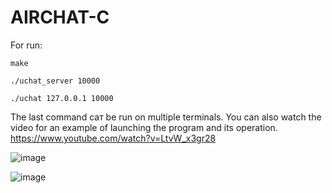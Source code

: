 # AIRCHAT-C

For run:

```
make
```
```
./uchat_server 10000
```
```
./uchat 127.0.0.1 10000
```

The last command caт be run on multiple terminals.
You can also watch the video for an example of launching the program and its operation.
https://www.youtube.com/watch?v=LtvW_x3gr28

![image](https://user-images.githubusercontent.com/92023832/153760007-89e6d363-6129-420d-9b2d-cde796c793b7.png)


![image](https://user-images.githubusercontent.com/92023832/153760034-d1b06f95-4db3-4bf6-9089-509ad443b215.png)
